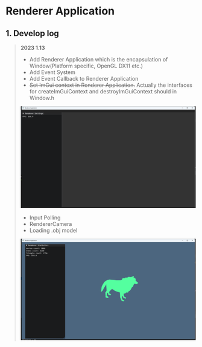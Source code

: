 # Renderer Application

## 1. Develop log

> **2023 1.13**
>
> * Add Renderer Application which is the encapsulation of Window(Platform specific, OpenGL DX11 etc.)
> * Add Event System
> * Add Event Callback to Renderer Application
> * ~~Set ImGui context in Renderer Application.~~ Actually the interfaces for createImGuiContext and destroyImGuiContext should in Window.h
>
> <img src="https://raw.githubusercontent.com/lxcug/imgs/main/imgs20230113211840.png" style="zoom:50%;" />
>
> * Input Polling
> * RendererCamera
> * Loading .obj model
>
> <img src="https://raw.githubusercontent.com/lxcug/imgs/main/imgs20230114013007.png" style="zoom:50%;" />


